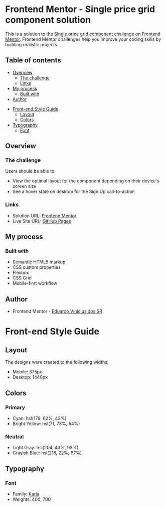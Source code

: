 # Frontend Mentor - Single price grid component solution

This is a solution to the [Single price grid component challenge on Frontend Mentor](https://www.frontendmentor.io/challenges/single-price-grid-component-5ce41129d0ff452fec5abbbc). Frontend Mentor challenges help you improve your coding skills by building realistic projects.

## Table of contents

- [Overview](#overview)
  - [The challenge](#the-challenge)
  - [Links](#links)
- [My process](#my-process)
  - [Built with](#built-with)
- [Author](#author)
<!-- Styles -->
- [Front-end Style Guide](#Front-end-Style-Guide)
  - [Layout](#Layout)
  - [Colors](#Colors)
- [Typography](#Typography)
  - [Font](#font)

## Overview

### The challenge

Users should be able to:

- View the optimal layout for the component depending on their device's screen size
- See a hover state on desktop for the Sign Up call-to-action

### Links

- Solution URL: [Frontend Mentor]()
- Live Site URL: [GitHub Pages](https://eduardo-vinicius-dos-sr.github.io/Single-Price-Grid-Component/)

## My process

### Built with

- Semantic HTML5 markup
- CSS custom properties
- Flexbox
- CSS Grid
- Mobile-first workflow

## Author

- Frontend Mentor - [Eduardo Vinicius dos SR](https://www.frontendmentor.io/profile/Eduardo-Vinicius-dos-SR)

# Front-end Style Guide

## Layout

The designs were created to the following widths:

- Mobile: 375px
- Desktop: 1440px

## Colors

### Primary

- Cyan: hsl(179, 62%, 43%)
- Bright Yellow: hsl(71, 73%, 54%)

### Neutral

- Light Gray: hsl(204, 43%, 93%)
- Grayish Blue: hsl(218, 22%, 67%)

## Typography

### Font

- Family: [Karla](https://fonts.google.com/specimen/Karla)
- Weights: 400, 700

